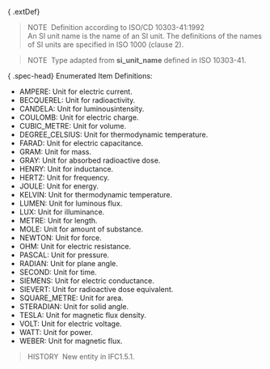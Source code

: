 { .extDef}
> NOTE&nbsp; Definition according to ISO/CD 10303-41:1992  
> An SI unit name is the name of an SI unit. The definitions of the names of SI units are specified in ISO 1000 (clause 2).

> NOTE&nbsp; Type adapted from **si_unit_name** defined in ISO 10303-41.

{ .spec-head}
Enumerated Item Definitions:

* AMPERE: Unit for electric current.
* BECQUEREL: Unit for radioactivity.
* CANDELA: Unit for luminousintensity.
* COULOMB: Unit for electric charge.
* CUBIC_METRE: Unit for volume.
* DEGREE_CELSIUS: Unit for thermodynamic temperature.
* FARAD: Unit for electric capacitance.
* GRAM: Unit for mass.
* GRAY: Unit for absorbed radioactive dose.
* HENRY: Unit for inductance.
* HERTZ: Unit for frequency.
* JOULE: Unit for energy.
* KELVIN: Unit for thermodynamic temperature.
* LUMEN: Unit for luminous flux.
* LUX: Unit for illuminance.
* METRE: Unit for length.
* MOLE: Unit for amount of substance.
* NEWTON: Unit for force.
* OHM: Unit for electric resistance.
* PASCAL: Unit for pressure.
* RADIAN: Unit for plane angle.
* SECOND: Unit for time.
* SIEMENS: Unit for electric conductance.
* SIEVERT: Unit for radioactive dose equivalent.
* SQUARE_METRE: Unit for area.
* STERADIAN: Unit for solid angle.
* TESLA: Unit for magnetic flux density.
* VOLT: Unit for electric voltage.
* WATT: Unit for power.
* WEBER: Unit for magnetic flux.

> HISTORY&nbsp; New entity in IFC1.5.1.
